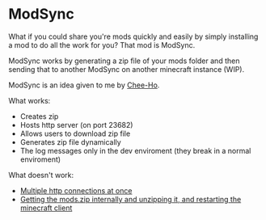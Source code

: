 # ModSync

What if you could share you're mods quickly and easily by simply installing a mod to do all the work for you?
That mod is ModSync.

ModSync works by generating a zip file of your mods folder and then sending that to another ModSync on another minecraft instance (WIP).


ModSync is an idea given to me by [Chee-Ho](https://github.com/Artisine).

What works:
- Creates zip
- Hosts http server (on port 23682)
- Allows users to download zip file
- Generates zip file dynamically
- The log messages only in the dev enviroment (they break in a normal enviroment)

What doesn't work:
- [Multiple http connections at once](../../issues/2)
- [Getting the mods.zip internally and unzipping it, and restarting the minecraft client](../../issues/5)
